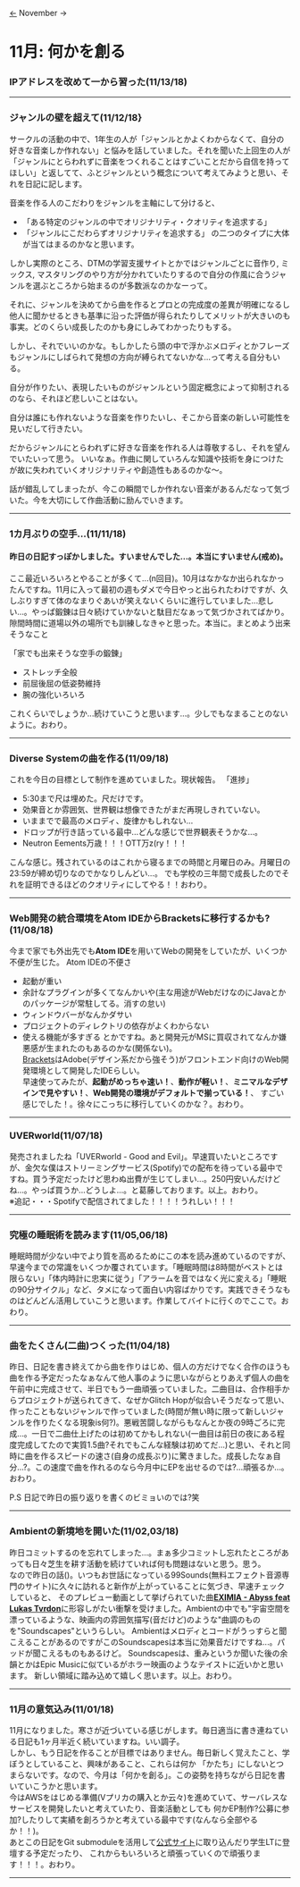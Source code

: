 [<-](./old2018/Diary102018.md) November ->
# 11月: 何かを創る
### IPアドレスを改めて一から習った(11/13/18)

---
###  ジャンルの壁を超えて(11/12/18}
サークルの活動の中で、1年生の人が「ジャンルとかよくわからなくて、自分の好きな音楽しか作れない」と悩みを話していました。それを聞いた上回生の人が「ジャンルにとらわれずに音楽をつくれることはすごいことだから自信を持ってほしい」と返してて、ふとジャンルという概念について考えてみようと思い、それを日記に記します。

音楽を作る人のこだわりをジャンルを主軸にして分けると、
 - 「ある特定のジャンルの中でオリジナリティ・クオリティを追求する」
 - 「ジャンルにこだわらずオリジナリティを追求する」
の二つのタイプに大体が当てはまるのかなと思います。

しかし実際のところ、DTMの学習支援サイトとかではジャンルごとに音作り, ミックス, マスタリングのやり方が分かれていたりするので自分の作風に合うジャンルを選ぶところから始まるのが多数派なのかなーって。

それに、ジャンルを決めてから曲を作るとプロとの完成度の差異が明確になるし他人に聞かせるときも基準に沿った評価が得られたりしてメリットが大きいのも事実。どのくらい成長したのかも身にしみてわかったりもする。

しかし、それでいいのかな。もしかしたら頭の中で浮かぶメロディとかフレーズもジャンルにしばられて発想の方向が縛られてないかな…って考える自分もいる。

自分が作りたい、表現したいものがジャンルという固定概念によって抑制されるのなら、それほど悲しいことはない。

自分は誰にも作れないような音楽を作りたいし、そこから音楽の新しい可能性を見いだして行きたい。

だからジャンルにとらわれずに好きな音楽を作れる人は尊敬するし、それを望んでいたいって思う。
いいなぁ。作曲に関していろんな知識や技術を身につけたが故に失われていくオリジナリティや創造性もあるのかな～。

話が錯乱してしまったが、今この瞬間でしか作れない音楽があるんだなって気づいた。今を大切にして作曲活動に励んでいきます。


---
### 1カ月ぶりの空手...(11/11/18)
#### 昨日の日記すっぽかしました。すいませんでした...。本当にすいません(戒め)。

ここ最近いろいろとやることが多くて...(n回目)。10月はなかなか出られなかったんですね。11月に入って最初の週もダメで今日やっと出られたわけですが、久しぶりすぎて体のなまりぐあいが笑えないくらいに進行していました...悲しい...。やっぱ鍛錬は日々続けていかないと駄目だなぁって気づかされてばかり。隙間時間に道場以外の場所でも訓練しなきゃと思った。本当に。まとめよう出来そうなこと

「家でも出来そうな空手の鍛錬」
 - ストレッチ全般
 - 前屈後屈の低姿勢維持
 - 腕の強化いろいろ

これくらいでしょうか...続けていこうと思います...。少しでもなまることのないように。おわり。

---
### Diverse Systemの曲を作る(11/09/18)
これを今日の目標として制作を進めていました。現状報告。
「進捗」
 - 5:30まで尺は埋めた。尺だけです。
 - 効果音とか雰囲気、世界観は想像できたがまだ再現しきれていない。
 - いままでで最高のメロディ、旋律かもしれない...
 - ドロップが行き詰っている最中...どんな感じで世界観表そうかな...。
 - Neutron Eements万歳！！！OTT万z(ry！！！  
   
こんな感じ。残されているのはこれから寝るまでの時間と月曜日のみ。月曜日の23:59が締め切りなのでかなりしんどい...。
でも学校の三年間で成長したのでそれを証明できるほどのクオリティにしてやる！！おわり。

---
### Web開発の統合環境をAtom IDEからBracketsに移行するかも?(11/08/18)
今まで家でも外出先でも**Atom IDE**を用いてWebの開発をしていたが、いくつか不便が生じた。
Atom IDEの不便さ
 - 起動が重い
 - 余計なプラグインが多くてなんかいや(主な用途がWebだけなのにJavaとかのパッケージが常駐してる。消すの怠い)
 - ウィンドウバーがなんかダサい
 - プロジェクトのディレクトリの依存がよくわからない
 - 使える機能が多すぎる
とかですね。あと開発元がMSに買収されてなんか嫌悪感が生まれたのもあるのかな(関係ない)。  
[Brackets](http://brackets.io/)はAdobe(デザイン系だから強そう)がフロントエンド向けのWeb開発環境として開発したIDEらしい。  
早速使ってみたが、**起動がめっちゃ速い！**、**動作が軽い！**、**ミニマルなデザインで見やすい！**、**Web開発の環境がデフォルトで揃っている！**、
すごい感じでした！。徐々にこっちに移行していくのかな？。おわり。

---
### UVERworld(11/07/18)
発売されましたね「UVERworld - Good and Evil」。早速買いたいところですが、金欠な僕はストリーミングサービス(Spotify)での配布を待っている最中ですね。買う予定だったけど思わぬ出費が生じてしまい...。250円安いんだけどね...。やっぱ買うか...どうしよ...。と葛藤しております。以上。おわり。  
※追記・・・Spotifyで配信されてました！！！！うれしい！！！

---
### 究極の睡眠術を読みます(11/05,06/18)
睡眠時間が少ない中でより質を高めるためにこの本を読み進めているのですが、早速今までの常識をいくつか覆されています。「睡眠時間は8時間がベストとは限らない」「体内時計に忠実に従う」「アラームを音ではなく光に変える」「睡眠の90分サイクル」など、タメになって面白い内容ばかりです。実践できそうなものはどんどん活用していこうと思います。作業してバイトに行くのでここで。おわり。

---
### 曲をたくさん(二曲)つくった(11/04/18)
昨日、日記を書き終えてから曲を作りはじめ、個人の方だけでなく合作のほうも曲を作る予定だったなぁなんて他人事のように思いながらとりあえず個人の曲を午前中に完成させて、半日でもう一曲頑張っていました。二曲目は、合作相手からプロジェクトが送られてきて、なぜかGlitch Hopが似合いそうだなって思い、作ったこともないジャンルで作っていました(時間が無い時に限って新しいジャンルを作りたくなる現象is何?)。悪戦苦闘しながらもなんとか夜の9時ごろに完成...。一日で二曲仕上げたのは初めてかもしれない(一曲目は前日の夜にある程度完成してたので実質1.5曲?それでもこんな経験は初めてだ...)と思い、それと同時に曲を作るスピードの速さ(自身の成長ぶり)に驚きました。成長したなぁ自分...?。この速度で曲を作れるのなら今月中にEPを出せるのでは?...頑張るか...。おわり。

P.S 日記で昨日の振り返りを書くのビミョいのでは?笑

---
### Ambientの新境地を開いた(11/02,03/18)
昨日コミットするのを忘れてしまった...。まぁ多少コミットし忘れたところがあっても日々芝生を耕す活動を続けていれば何も問題はないと思う。思う。  
なので昨日の話()。いつもお世話になっている99Sounds(無料エフェクト音源専門のサイト)に久々に訪れると新作が上がっていることに気づき、早速チェックしていると、
そのプレビュー動画として挙げられていた曲[**EXIMIA - Abyss feat Lukas Tvrdon**](https://www.youtube.com/watch?v=DKoTZiPy39k)に形容しがたい衝撃を受けました。Ambientの中でも"宇宙空間を漂っているような、映画内の雰囲気描写(音だけど)のような"曲調のものを"Soundscapes"というらしい。
Ambientはメロディとコードがうっすらと聞こえることがあるのですがこのSoundscapesは本当に効果音だけですね...。パッドが聞こえるものもあるけど。
Soundscapesは、重みというか聞いた後の余韻とかはEpic Musicに似ているがホラー映画のようなテイストに近いかと思います。
新しい領域に踏み込めて嬉しく思います。以上。おわり。

---
### 11月の意気込み(11/01/18)
11月になりました。寒さが近づいている感じがします。毎日適当に書き連ねている日記も1ヶ月半近く続いていますね。いい調子。  
しかし、もう日記を作ることが目標ではありません。毎日新しく覚えたこと、学ぼうとしていること、興味があること、これらは何か
「かたち」にしないとつまらないです。なので、今月は「何かを創る」。この姿勢を持ちながら日記を書いていこうかと思います。  
今はAWSをはじめる準備(Vプリカの購入とか云々)を進めていて、サーバレスなサービスを開発したいと考えていたり、音楽活動としても
何かEP制作?公募に参加?したりして実績を創ろうかと考えている最中です(なんなら全部やるか！！)。  
あとこの日記をGit submoduleを活用して[公式サイト](https://superconsole.work/)に取り込んだり学生LTに登壇する予定だったり、
これからもいろいろと頑張っていくので頑張ります！！！。おわり。

---
